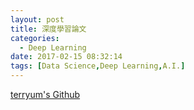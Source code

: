 ```yaml
---
layout: post
title: 深度學習論文
categories:
  - Deep Learning
date: 2017-02-15 08:32:14
tags: [Data Science,Deep Learning,A.I.]
---
```


[terryum's Github](https://github.com/terryum/awesome-deep-learning-papers?_utm_source=1-2-2)
